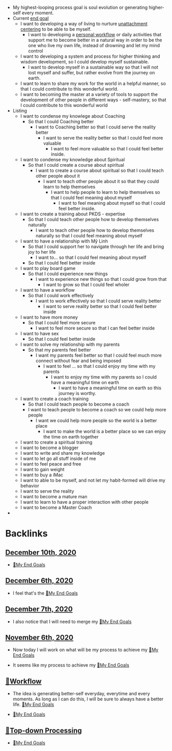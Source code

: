- My highest-looping process goal is soul evolution or generating higher-self every moment.
- Current [end goal](<end goal.md>)
    - I want to developing a way of living to nurture [unattachment centering](<unattachment centering.md>) to be able to be myself.
        - I want to developing a [personal workflow](<personal workflow.md>) or daily activities that support me to become better in a natural way in order to be the one who live my own life, instead of drowning and let my mind control
    - I want to developing a system and process for higher thinking and wisdom development, so I could develop myself sustainable.
        - I want to develop myself in a sustainable way so that I will not lost myself and suffer, but rather evolve from the journey on earth.
    - I want to learn to share my work for the world in a helpful manner, so that I could contribute to this wonderful world.
    - I want to becoming the master at a variety of tools to support the development of other people in different ways - self-mastery, so that I could contribute to this wonderful world
- Listing
    - I want to condense my knowlege about Coaching
        - So that I could Coaching better
            - I want to Coaching better so that I could serve the reality better
                - I want to serve the reality better so that I could feel more valuable
                    - I want to feel more valuable so that I could feel better inside.
    - I want to condense my knowledge about Spiritual
        - So that I could create a course about spiritual
            - I want to create a course about spiritual so that I could teach other people about it
                - I want to teach other people about it so that they could learn to help themselves
                    - I want to help people to learn to help themselves so that I could feel meaning about myself
                        - I want to feel meaning about myself so that I could feel better inside.
    - I want to create a training about PKDS - expertise
        - So that I could teach other people how to develop themselves naturally
            - I want to teach other people how to develop themselves naturally so that I could feel meaning about myself
    - I want to have a relationship with Mỹ Linh
        - So that I could support her to navigate through her life and bring joy to her life
            - I want to... so that I could feel meaning about myself
        - So that I could feel better inside
    - I want to play board game
        - So that I could experience new things
            - I want to experience new things so that I could grow from that
                - I want to grow so that I could feel wholer
    - I want to have a workflow
        - So that I could work effectively
            - I want to work effectively so that I could serve reality better
                - I want to serve reality better so that I could feel better inside
    - I want to have more money
        - So that I could feel more secure
            - I want to feel more secure so that I can feel better inside
    - I want to have sex
        - So that I could feel better inside
    - I want to solve my relationship with my parents
        - So that my parents feel better
            - I want my parents feel better so that I could feel much more connect without fear and being imposed
                - I want to feel ... so that I could enjoy my time with my parents
                    - I want to enjoy my time with my parents so I could have a meaningful time on earth
                        - I want to have a meaningful time on earth so this journey is worthy.
    - I want to create a coach training
        - So that I could teach people to become a coach
        - I want to teach people to become a coach so we could help more people
            - I want we could help more people so the world is a better place
                - I want to make the world is a better place so we can enjoy the time on earth together
    - I want to create a spiritual training
    - I want to become a blogger
    - I want to write and share my knowledge
    - I want to let go all stuff inside of me
    - I want to feel peace and free
    - I want to gain weight
    - I want to buy a iMac
    - I want to able to be myself, and not let my habit-formed will drive my behavior
    - I want to serve the reality
    - I want to become a mature man
    - I want to learn to have a proper interaction with other people
    - I want to become a Master Coach
- 

# Backlinks
## [December 10th, 2020](<December 10th, 2020.md>)
- [🌱My End Goals](<🌱My End Goals.md>)

## [December 6th, 2020](<December 6th, 2020.md>)
- I feel that's the [🌱My End Goals](<🌱My End Goals.md>)

## [December 7th, 2020](<December 7th, 2020.md>)
- I also notice that I will need to merge my [🌱My End Goals](<🌱My End Goals.md>)

## [November 6th, 2020](<November 6th, 2020.md>)
- Now today I will work on what will be my process to achieve my [🌱My End Goals](<🌱My End Goals.md>)

- It seems like my process to achieve my [🌱My End Goals](<🌱My End Goals.md>)

## [🌱Workflow ](<🌱Workflow .md>)
- The idea is generating better-self everyday, everytime and every moments. As long as I can do this, I will be sure to always have a better life. [🌱My End Goals](<🌱My End Goals.md>)

-  [🌱My End Goals](<🌱My End Goals.md>)

## [🌲Top-down Processing](<🌲Top-down Processing.md>)
- [🌱My End Goals](<🌱My End Goals.md>)

